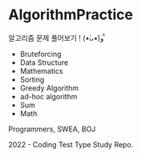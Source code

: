 # AlgorithmPractice
알고리즘 문제 풀어보기 ! (•̀ᴗ•́)و ̑̑

- Bruteforcing
- Data Structure
- Mathematics
- Sorting
- Greedy Algorithm
- ad-hoc algorithm
- Sum
- Math

Programmers, SWEA, BOJ

2022 - Coding Test Type Study Repo.

